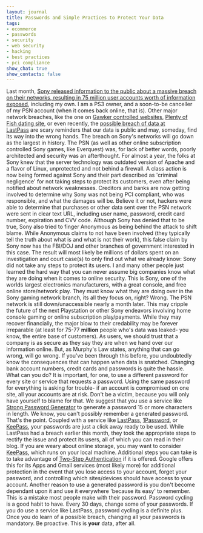 ```yaml
---
layout: journal
title: Passwords and Simple Practices to Protect Your Data
tags: 
- ecommerce
- passwords
- security
- web security
- hacking
- best practices
- pci compliance
show_chat: true
show_contacts: false
---
```


Last month, <a href="http://arstechnica.com/gaming/news/2011/04/sony-admits-utter-psn-failure-your-personal-data-has-been-stolen.ars" target="_blank">Sony released information to the public about a massive breach on their networks, resulting in 75 million user accounts worth of information exposed</a>, including my own. I am a PS3 owner, and a soon-to-be canceller of my PSN account (when it comes back online, that is). Other major network breaches, like the one on <a href="http://www.slate.com/id/2277768/" target="_blank">Gawker controlled websites</a>, <a href="http://plentyoffish.wordpress.com/2011/01/31/plentyoffish-hacked/" target="_blank">Plenty of Fish dating site</a>, or even recently, the <a href="http://blog.lastpass.com/2011/05/lastpass-security-notification.html" target="_blank">possible breach of data at LastPass</a>&nbsp;are scary reminders that our data is public and may, someday, find its way into the wrong hands. The breach on Sony&#39;s networks will go down as the largest in history. The PSN (as well as other online subscription controlled Sony games, like Everquest) was, for lack of better words, poorly architected and security was an afterthought. For almost a year, the folks at Sony knew that the server technology was outdated version of Apache and a flavor of Linux, unprotected and not behind a firewall. A class action is now being formed against Sony and their part described as &#39;criminal negligence&#39; for not taking steps to protect its customers, even after being notified about network weaknesses. Creditors and banks are now getting involved to determine why Sony was not being PCI compliant, who was responsible, and what the damages will be. Believe it or not, hackers were able to determine that purchases or other data sent over the PSN network were sent in clear text URL, including user name, password, credit card number, expiration and CVV code. Although Sony has denied that to be true, Sony also tried to finger Anonymous as being behind the attack to shift blame. While Anonymous claims to not have been involved (they typically tell the truth about what is and what is not their work), this false claim by Sony now has the FBI/DOJ and other branches of government interested in this case. The result will most likely be millions of dollars spent on an investigation and court case(s) to only find out what we already know: Sony did not take any steps to protect its users. I and many other people just learned the hard way that you can never assume big companies know what they are doing when it comes to online security. This is Sony, one of the worlds largest electronics manufacturers, with a great console, and free online store/network play. They must know what they are doing over in the Sony gaming network branch, its all they focus on, right? Wrong. The PSN network is still down/unaccessible nearly a month later. This may cripple the future of the next Playstation or other Sony endeavors involving home console gaming or online subscription play/payments. While they may recover financially, the major blow to their credability may be forever irreparable (at least for 75-77 <strong>million</strong> people who&#39;s data was leaked- you know, the entire base of customers). As users, we should trust that a company is as secure as they say they are when we hand over our information online. But, as Murphy&#39;s Law states, anything that can go wrong, will go wrong. If you&#39;ve been through this before, you undoubtedly know the consequences that can happen when data is snatched. Changing bank account numbers, credit cards and passwords is quite the hassle. What can you do? It is important, for one, to use a different password for every site or service that requests a password. Using the same password for everything is asking for trouble- if an account is compromised on one site, all your accounts are at risk. Don&#39;t be a victim, because you will only have yourself to blame for that. We suggest that you use a service like <a href="http://strongpasswordgenerator.com/" target="_blank">Strong Password Generator</a>&nbsp;to generate a password 15 or more characters in length. We know, you can&#39;t possibly remember a generated password. That&#39;s the point. Coupled with a service like <a href="http://www.lastpass.com" target="_blank">LastPass</a>, <a href="http://agilebits.com/products/1Password/Mac" target="_blank">1Password</a>, or <a href="http://keepass.info/" target="_blank">KeePass</a>, your passwords are just a click away ready to be used. While LastPass had a breach earlier this month, they took the appropriate steps to rectify the issue and protect its users, all of which you can read in their blog. If you are weary about online storage, you may want to consider <a href="http://keepass.info/" target="_blank">KeePass</a>, which runs on your local machine. Additional steps you can take is to take advantage of <a href="http://googleblog.blogspot.com/2011/02/advanced-sign-in-security-for-your.html" target="_blank">Two-Step Authentication</a> if it is offered. Google offers this for its Apps and Gmail services (most likely more) for additional protection in the event that you lose access to your account, forget your password, and controlling which sites/devices should have access to your account. Another reason to use a generated password is you don&#39;t become dependant upon it and use it everywhere &#39;because its easy&#39; to remember. This is a mistake most people make with their password. Password cycling is a good habit to have. Every 30 days, change some of your passwords. If you do use a service like LastPass, password cycling is a definite plus. Once you do learn of a possible breach, changing all your passwords is mandatory. Be proactive. This is <strong>your</strong> data, after all. &nbsp;